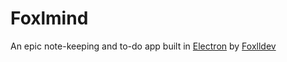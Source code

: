 # Foxlmind
An epic note-keeping and to-do app built in <a href="https://electron.io">Electron</a> by <a href="https://github.com/foxlldev">Foxlldev</a>
